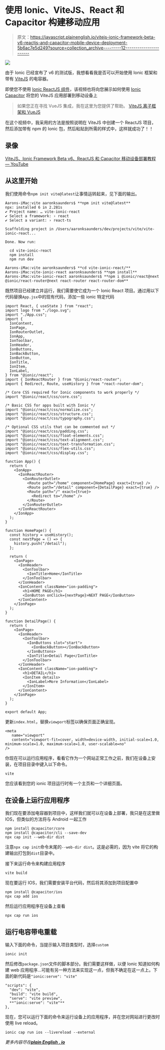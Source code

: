 # 使用 Ionic、ViteJS、React 和 Capacitor 构建移动应用

> 原文：<https://javascript.plainenglish.io/vitejs-ionic-framework-beta-v6-reactjs-and-capacitor-mobile-device-deployment-5b6ac7e5d249?source=collection_archive---------12----------------------->

![](img/1531d855d1cdca5e206de19292066723.png)

由于 Ionic 已经宣布了 v6 的测试版，我想看看我是否可以开始使用 Ionic 框架和带有 [ViteJS](https://vitejs.dev/guide/#scaffolding-your-first-vite-project) 的电容器。

即使您不使用 [Ionic ReactJS 组件](https://ionicframework.com/docs/react)，该视频也将向您展示如何使用 [Ionic Capacitor](https://capacitorjs.com/) 将您的 ViteJS 应用部署到移动设备上

> 如果您正在寻找 VueJS 集成，我在这里为您提供了帮助。 [ViteJS 离子框架和 VueJS](https://www.youtube.com/watch?v=JnfAH1gXVdU)

在这个视频中，我采用的方法是按照说明在 ViteJS 中创建一个 ReactJS 项目，然后添加带有 npm 的 Ionic 包，然后粘贴到所需的样式中，这样就成功了！！

## 录像

[ViteJS、Ionic Framework Beta v6、ReactJS 和 Capacitor 移动设备部署教程— YouTube](https://www.youtube.com/watch?v=uVjPBiNz5yk)

## 从这里开始

我们使用命令`npm init vite@latest`让事情运转起来，见下面的输出。

```
Aarons-iMac:vite aaronksaunders$ **npm init vite@latest**
npx: installed 6 in 2.281s
✔ Project name: … vite-ionic-react
✔ Select a framework: › react
✔ Select a variant: › react-ts

Scaffolding project in /Users/aaronksaunders/dev/projects/vite/vite-ionic-react...

Done. Now run:

  cd vite-ionic-react
  npm install
  npm run dev

Aarons-iMac:vite aaronksaunders$ **cd vite-ionic-react/**
Aarons-iMac:vite-ionic-react aaronksaunders$ **npm install**
Aarons-iMac:vite-ionic-react aaronksaunders$ **npm i @ionic/react@next  @ionic/react-router@next react-router react-router-dom**
```

既然项目已经建立并运行，我们需要使它成为一个 Ionic React 项目。通过用以下代码替换`App.jsx`中的现有代码，添加一些 ionic 特定代码

```
import React, { useState } from "react";
import logo from "./logo.svg";
import "./App.css";
import {
  IonContent,
  IonPage,
  IonRouterOutlet,
  IonApp,
  IonToolbar,
  IonHeader,
  IonButtons,
  IonBackButton,
  IonButton,
  IonTitle,
  IonItem,
  IonLabel,
} from "@ionic/react";
import { IonReactRouter } from "@ionic/react-router";
import { Redirect, Route, useHistory } from "react-router-dom";

/* Core CSS required for Ionic components to work properly */
import "@ionic/react/css/core.css";

/* Basic CSS for apps built with Ionic */
import "@ionic/react/css/normalize.css";
import "@ionic/react/css/structure.css";
import "@ionic/react/css/typography.css";

/* Optional CSS utils that can be commented out */
import "@ionic/react/css/padding.css";
import "@ionic/react/css/float-elements.css";
import "@ionic/react/css/text-alignment.css";
import "@ionic/react/css/text-transformation.css";
import "@ionic/react/css/flex-utils.css";
import "@ionic/react/css/display.css";

function App() {
  return (
    <IonApp>
      <IonReactRouter>
        <IonRouterOutlet>
          <Route path="/home" component={HomePage} exact={true} />
          <Route path="/detail" component={DetailPage} exact={true} />
          <Route path="/" exact={true}>
            <Redirect to="/home" />
          </Route>
        </IonRouterOutlet>
      </IonReactRouter>
    </IonApp>
  );
}

function HomePage() {
  const history = useHistory();
  const nextPage = () => {
    history.push("/detail");
  };

  return (
    <IonPage>
      <IonHeader>
        <IonToolbar>
          <IonTitle>Home</IonTitle>
        </IonToolbar>
      </IonHeader>
      <IonContent className="ion-padding">
        <h1>HOME PAGE</h1>
        <IonButton onClick={nextPage}>NEXT PAGE</IonButton>
      </IonContent>
    </IonPage>
  );
}

function DetailPage() {
  return (
    <IonPage>
      <IonHeader>
        <IonToolbar>
          <IonButtons slot="start">
            <IonBackButton></IonBackButton>
          </IonButtons>
          <IonTitle>Detail Page</IonTitle>
        </IonToolbar>
      </IonHeader>
      <IonContent className="ion-padding">
        <h1>DETAIL</h1>
        <IonItem details>
          <IonLabel>More Information</IonLabel>
        </IonItem>
      </IonContent>
    </IonPage>
  );
}

export default App;
```

更新`index.html`，替换`viewport`标签以确保页面正确呈现。

```
<meta
   name="viewport"
   content="viewport-fit=cover, width=device-width, initial-scale=1.0, minimum-scale=1.0, maximum-scale=1.0, user-scalable=no"
/>
```

你现在可以运行应用程序，看看它作为一个网站正常工作之前，我们在设备上安装，在项目目录中键入以下命令。

```
vite
```

您应该看到您的 ionic 项目运行时有一个主页和一个详细页面。

## 在设备上运行应用程序

我们现在要添加电容器到项目中，这样我们就可以在设备上部署，我只是在这里做 IOS，但类似的方法将与 Android 一起工作

```
npm install @capacitor/core
npm install @capacitor/cli --save-dev
npx cap init --web-dir dist
```

注意`npx cap init`命令末尾的`--web-dir dist`。这是必需的，因为 vite 将它的构建输出打包到`dist`目录中。

接下来运行命令来构建应用程序

```
vite build
```

现在要运行 IOS，我们需要安装平台代码，然后将其添加到项目配置中

```
npm install @capacitor/ios
npx cap add ios
```

然后运行应用程序在设备上查看

```
npx cap run ios
```

## 运行电容带电重载

输入下面的命令，当提示输入项目类型时，选择`custom`

```
ionic init
```

然后修改`package.json`文件的脚本部分。我们需要这样做，以便 Ionic 知道如何构建 web 应用程序...可能有另一种方法来实现这一点，但我不确定在这一点上。下面的新代码是`"ionic:serve": "vite"`

```
"scripts": {
  "dev": "vite",
  "build": "vite build",
  "serve": "vite preview",
  **"ionic:serve": "vite"**
},
```

现在，您可以运行下面的命令来运行设备上的应用程序，并在您对网站进行更改时使用 live reload。

```
ionic cap run ios --livereload --external
```

*更多内容尽在*[***plain English . io***](http://plainenglish.io)